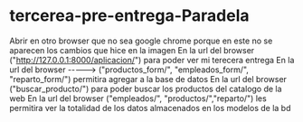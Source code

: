 # tercerea-pre-entrega-Paradela
Abrir en otro browser que no sea google chrome porque en este no se aparecen los cambios que hice en la imagen
En la url del browser ("http://127.0.0.1:8000/aplicacion/") para poder ver mi terecera entrega
En la url del browser -----> ("productos_form/", "empleados_form/", "reparto_form/") permitira agregar a la base de datos
En la url del browser ("buscar_producto/") para poder buscar los productos del catalogo de la web
En la url del browser ("empleados/", "productos/","reparto/") les permitira ver la totalidad de los datos almacenados en los modelos de la bd
